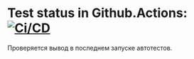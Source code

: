 # Test status in Github.Actions: [![Ci/CD](../../actions/workflows/ci.yaml/badge.svg?branch=main&event=workflow_dispatch)](../../actions/workflows/ci.yaml)

Проверяется вывод в последнем запуске автотестов. 
